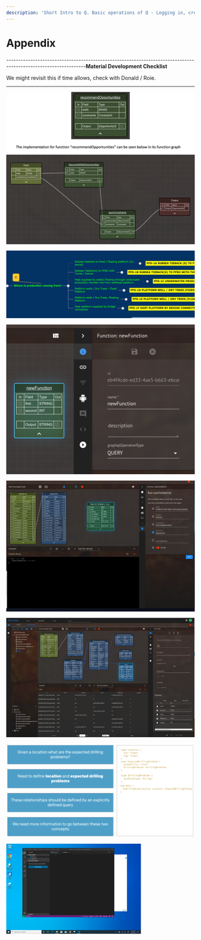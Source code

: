 ```yaml
---
description: 'Short Intro to Q. Basic operations of Q - Logging in, creating a workspace'
---
```


# Appendix

---------------------------------------------------------------------------------------------------------------**Material Development Checklist**

We might revisit this if time allows, check with Donald / Roie. 

---------------------------------------------------------------------------------------------------------------

![](../../../.gitbook/assets/image%20%2835%29.png)

![](../../../.gitbook/assets/image%20%2839%29.png)

![](../../../.gitbook/assets/image%20%2824%29.png)

![](../../../.gitbook/assets/image%20%2849%29.png)

![](../../../.gitbook/assets/image%20%2885%29.png)

![](../../../.gitbook/assets/image%20%2892%29.png)

![](../../../.gitbook/assets/image%20%2815%29.png)

